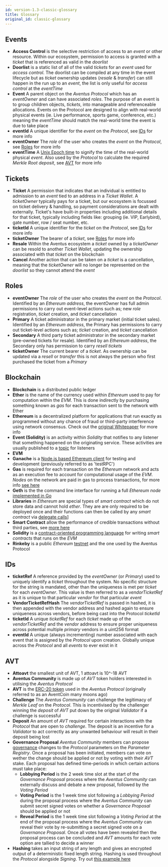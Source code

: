 ```yaml
---
id: version-1.3-classic-glossary
title: Glossary
original_id: classic-glossary
---
```


## Events

- **Access Control** is the selective restriction of access to an _event_ or other resource. Within our ecosystem, permission to access is granted with a _ticket_ that is referenced as valid in the _doorlist_
- **Doorlist** is a static list of all of the valid _tickets_ for an _event_ used for _access control_. The doorlist can be compiled at any time in the event lifecycle but as _ticket_ ownership updates (_resale_ & _transfer_) can still happen in the run up to an _event_, the list is only useful for _access control_ at the _eventTime_
- **Event** A parent object on the _Aventus Protocol_ which has an _eventOwner_ and can have associated _roles_. The purpose of an event is to group children objects, _tickets_, into manageable and referenceable allocations. Events on the Protocol are designed to align with real-world physical events (ie. Live performance, sports game, conference, etc.) meaning the _eventTime_ should match the real-world time the event is due to take place
- **eventId** A unique identifier for the _event_ on the _Protocol_, see [IDs](glossary#ids) for more info
- **eventOwner** The _role_ of the user who creates the _event_ on the _Protocol_, see [Roles](glossary#roles) for more info
- **eventTime** A [Unix Epoch time](https://en.wikipedia.org/wiki/Unix_time) to signify the time of the real-world physical _event_. Also used by the _Protocol_ to calculate the required _Merkle Root_ _deposit_, see [AVT](glossary#avt) for more info

## Tickets

- **Ticket** A permission that indicates that an individual is entitled to admission to an _event_ tied to an address in a _Ticket Wallet_. A _ticketOwner_ typically pays for a ticket, but our ecosystem is focussed on ticket delivery & handling, so payment considerations are dealt with externally. Ticket's have built-in properties including additional details for that ticket, typically including fields like: grouping (ie. VIP, Earlybird), gate number, row / seat number, etc.
- **ticketId** A unique identifier for the _ticket_ on the _Protocol_, see [IDs](glossary#ids) for more info
- **ticketOwner** The bearer of a _ticket_, see [Roles](glossary#roles) for more info
- **Resale** Within the Aventus ecosystem a _ticket_ owned by a _ticketOwner_ can be resold to another _Ticket Wallet_, updating the ownership associated with that _ticket_ on the blockchain
- **Cancel** Another action that can be taken on a _ticket_ is a cancellation, meaning that the _ticketOwner_ will no longer be represented on the _doorlist_ so they cannot attend the _event_

## Roles

- **eventOwner** The _role_ of the user who creates the _event_ on the _Protocol_. Identified by an _Ethereum_ _address_, the eventOwner has full admin permissions to carry out event-level actions such as; new _role_ registration, _ticket_ creation, and _ticket_ cancellation
- **Primary** A ticket administrator in the primary market (initial ticket sales). Identified by an _Ethereum_ _address_, the Primary has permissions to carry out ticket-level actions such as; _ticket_ creation, and _ticket_ cancellation
- **Secondary** A third party ticket administrator in the secondary market (pre-owned tickets for resale). Identified by an _Ethereum_ _address_, the Secondary only has permission to carry _resell_ _tickets_
- **ticketOwner** The current bearer of a _ticket_. As ownership can be updated via a _resell_ or _transfer_ this is not always the person who first purchased the ticket from a _Primary_

## Blockchain

- **Blockchain** is a distributed public ledger
- **Ether** is the name of the currency used within _Ethereum_ used to pay for computation within the _EVM_. This is done indirectly by purchasing something known as _gas_ for each transaction sent to the network with Ether
- **Ethereum** is a decentralized platform for applications that run exactly as programmed without any chance of fraud or third-party interference using network consensus. Check out the [original Whitepaper](https://github.com/ethereum/wiki/wiki/White-Paper) for more info
- **Event (Solidity)** is an activity within _Solidity_ that notifies to any listener that something happened on the originating service. These activities are usually published to a [topic](https://ethereum.stackexchange.com/questions/12950/what-are-event-topics) for listeners
- **EVM**
- **Ganache** is a [Node.js based Ethereum client](http://truffleframework.com/ganache/) for testing and development (previously referred to as 'testRPC')
- **Gas** is required for each transaction on the _Ethereum_ network and acts as an execution fee to account for computational usage of the _EVM_. _Nodes_ on the network are paid in gas to process transactions, for more info [see here](https://blockgeeks.com/guides/ethereum-gas-step-by-step-guide/)
- **Geth** is the the command line interface for running a full _Ethereum_ _node_ [implemented in Go](https://geth.ethereum.org/)
- **Libraries** in _Ethereum_ are special types of _smart contract_ which do not store data and cannot hold _ether_. They are are only required to be deployed once and their functions can then be called by any _smart contract_ via [delegate calls](https://blog.aragon.one/library-driven-development-in-solidity-2bebcaf88736)]
- **Smart Contract** allow the performance of credible transactions without third parties, see [more here](https://en.wikipedia.org/wiki/Smart_contract)
- **Solidity** is a [contract-oriented programming language](https://solidity.readthedocs.io/en/latest/) for writing _smart contracts_ that runs on the _EVM_
- **Rinkeby** is a public _Ethereum_ [testnet](https://support.coinbase.com/customer/en/portal/articles/1973566-what-is-the-testnet-) and the one used by the Aventus Protocol

## IDs

- **ticketRef** A reference provided by the _eventOwner_ (or _Primary_) used to uniquely identify a _ticket_ throughout the system. No specific structure for the string is mandated, other than the uniqueness is met per _ticket_ for each _eventOwner_. This value is then referred to as a _vendorTicketRef_ as it is unique to that particular _vendor_ for that particular _event_
- **VendorTicketRefHash** The _vendorTicketRef_ is passed in hashed, it is then appended with the vendor address and hashed again to ensure uniqueness across vendors, before being cast into the Protocol _ticketId_
- **ticketId** A unique _ticketRef_ for each _ticket_ made up of the _vendorTicketRef_ and the _vendor_ address to ensure proper uniqueness across potential multiple _primary_ vendors in a uint256 format
- **eventId** A unique (always incrementing) number associated with each event that is assigned by the _Protocol_ upon creation. Globally unique across the _Protocol_ and all _events_ to ever exist in it

## AVT

- **Attoavt** the smallest unit of AVT, 1 attoavt is 10^-18 AVT
- **Aventus Community** is made up of _AVT_ token holders interested in utilising the _Aventus Protocol_
- **AVT** is the [ERC-20 token](https://en.wikipedia.org/wiki/ERC-20) used in the _Aventus Protocol_ (originally referred to as an AventCoin many moons ago)
- **Challenge** The _Aventus Community_ can challenge the legitimacy of _Merkle Leaf_ on the _Protocol_. This is incentivised by the challenger winning the _deposit_ of _AVT_ put down by the original _Validator_ if a challenge is successful
- **Deposit** An amount of _AVT_ required for certain interactions with the _Protocol_ that are open to _challenge_. The deposit is an incentive for a _Validator_ to act correctly as any unwanted behaviour will result in their deposit being lost
- **Governance Proposal** _Aventus Community_ members can propose [governance](https://blockonomi.com/blockchain-governance/) changes to the _Protocol_ parameters on the _Parameter Registry_. Once a proposal has been initiated, members can vote on wether the change should be applied or not by voting with their _AVT_ stake. Each proposal has defined time-periods in which certain actions must take place:
  - **Lobbying Period** is the 2 week time slot at the start of the _Governance Proposal_ process where the _Aventus Community_ can externally discuss and debate a new proposal, followed by the _Voting Period_
  - **Voting Period** is the 1 week time slot following a _Lobbying Period_ during the proposal process where the _Aventus Community_ can submit secret signed votes on whether a _Governance Proposal_ should be applied or not
  - **Reveal Period** is the 1 week time slot following a _Voting Period_ at the end of the proposal process where the _Aventus Community_ can reveal their vote by re-submitting a secret signed vote on a _Governance Proposal_. Once all votes have been revealed then the
  proposal process can be concluded and _AVT_ amounts for each vote option are tallied to decide a winner
- **Hashing** takes an input string of any length and gives an encrypted output of a deterministic fixed length string. Hashing is used throughout the _Protocol_ alongside _Signing_. Try out [this example here](https://emn178.github.io/online-tools/keccak_256.html)
